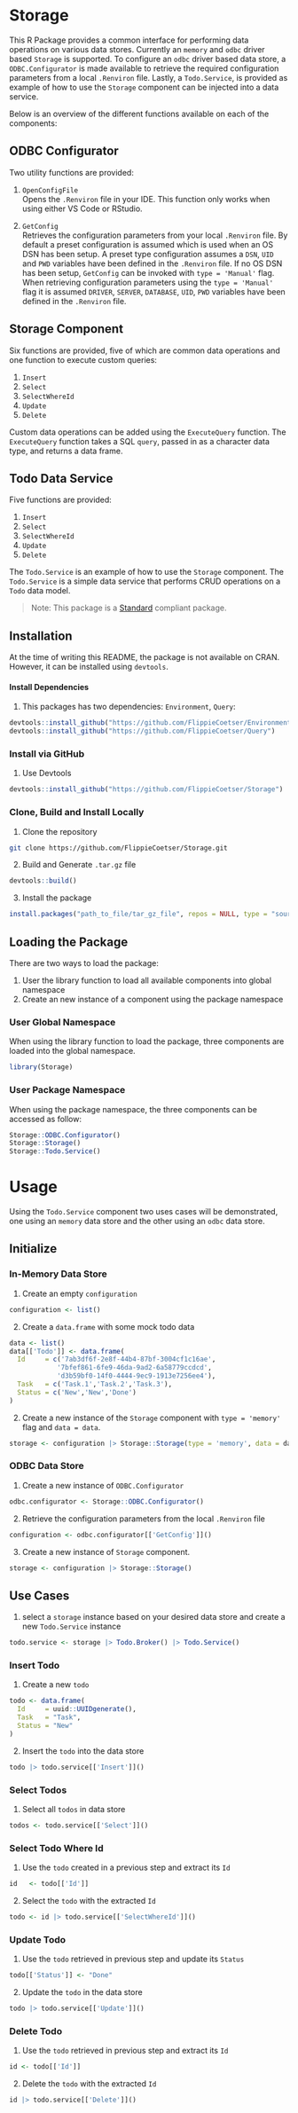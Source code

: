 # Storage

This R Package provides a common interface for performing data operations on various data stores. Currently an `memory` and `odbc` driver based `Storage` is supported. To configure an `odbc` driver based data store, a `ODBC.Configurator` is made available to retrieve the required configuration parameters from a local `.Renviron` file. Lastly, a `Todo.Service`, is provided as example of how to use the `Storage` component can be injected into a data service.

Below is an overview of the different functions available on each of the components:

## ODBC Configurator

Two utility functions are provided:

1. `OpenConfigFile`  
   Opens the `.Renviron` file in your IDE. This function only works when using either VS Code or RStudio.

2. `GetConfig`  
   Retrieves the configuration parameters from your local `.Renviron` file. By default a preset configuration is assumed which is used when an OS DSN has been setup. A preset type configuration assumes a `DSN`, `UID` and `PWD` variables have been defined in the `.Renviron` file. If no OS DSN has been setup, `GetConfig` can be invoked with `type = 'Manual'` flag. When retrieving configuration parameters using the `type = 'Manual'` flag it is assumed `DRIVER`, `SERVER`, `DATABASE`, `UID`, `PWD` variables have been defined in the `.Renviron` file.

## Storage Component

Six functions are provided, five of which are common data operations and one function to execute custom queries:

1. `Insert`
2. `Select`
3. `SelectWhereId`
4. `Update`
5. `Delete`

Custom data operations can be added using the `ExecuteQuery` function. The `ExecuteQuery` function takes a SQL `query`, passed in as a character data type, and returns a data frame.

## Todo Data Service

Five functions are provided:

1. `Insert`
2. `Select`
3. `SelectWhereId`
4. `Update`
5. `Delete`

The `Todo.Service` is an example of how to use the `Storage` component. The `Todo.Service` is a simple data service that performs CRUD operations on a `Todo` data model.

> Note: This package is a [Standard](https://github.com/hassanhabib/The-Standard) compliant package.

## Installation

At the time of writing this README, the package is not available on CRAN. However, it can be installed using `devtools`.

#### Install Dependencies

1. This packages has two dependencies: `Environment`, `Query`:

```r
devtools::install_github("https://github.com/FlippieCoetser/Environment")
devtools::install_github("https://github.com/FlippieCoetser/Query")
```

### Install via GitHub

1. Use Devtools

```r
devtools::install_github("https://github.com/FlippieCoetser/Storage")
```

### Clone, Build and Install Locally

1. Clone the repository

```bash
git clone https://github.com/FlippieCoetser/Storage.git
```

2. Build and Generate `.tar.gz` file

```r
devtools::build()
```

3. Install the package

```r
install.packages("path_to_file/tar_gz_file", repos = NULL, type = "source")
```

## Loading the Package

There are two ways to load the package:

1. User the library function to load all available components into global namespace
2. Create an new instance of a component using the package namespace

### User Global Namespace

When using the library function to load the package, three components are loaded into the global namespace.

```r
library(Storage)
```

### User Package Namespace

When using the package namespace, the three components can be accessed as follow:

```r
Storage::ODBC.Configurator()
Storage::Storage()
Storage::Todo.Service()
```

# Usage

Using the `Todo.Service` component two uses cases will be demonstrated, one using an `memory` data store and the other using an `odbc` data store.

## Initialize

### In-Memory Data Store

1. Create an empty `configuration`

```r
configuration <- list()
```

2. Create a `data.frame` with some mock todo data

```r
data <- list()
data[['Todo']] <- data.frame(
  Id     = c('7ab3df6f-2e8f-44b4-87bf-3004cf1c16ae',
            '7bfef861-6fe9-46da-9ad2-6a58779ccdcd',
            'd3b59bf0-14f0-4444-9ec9-1913e7256ee4'),
  Task   = c('Task.1','Task.2','Task.3'),
  Status = c('New','New','Done')
)
```

2. Create a new instance of the `Storage` component with `type = 'memory'` flag and `data = data`.

```r
storage <- configuration |> Storage::Storage(type = 'memory', data = data)
```

### ODBC Data Store

1. Create a new instance of `ODBC.Configurator`

```r
odbc.configurator <- Storage::ODBC.Configurator()
```

2. Retrieve the configuration parameters from the local `.Renviron` file

```r
configuration <- odbc.configurator[['GetConfig']]()
```

3. Create a new instance of `Storage` component.

```r
storage <- configuration |> Storage::Storage()
```

## Use Cases

1. select a `storage` instance based on your desired data store and create a new `Todo.Service` instance

```r
todo.service <- storage |> Todo.Broker() |> Todo.Service()
```

### Insert Todo

1. Create a new `todo`

```r
todo <- data.frame(
  Id     = uuid::UUIDgenerate(),
  Task   = "Task",
  Status = "New"
)
```

2. Insert the `todo` into the data store

```r
todo |> todo.service[['Insert']]()
```

### Select Todos

1. Select all `todos` in data store

```r
todos <- todo.service[['Select']]()
```

### Select Todo Where Id

1. Use the `todo` created in a previous step and extract its `Id`

```r
id   <- todo[['Id']]
```

2. Select the `todo` with the extracted `Id`

```r
todo <- id |> todo.service[['SelectWhereId']]()
```

### Update Todo

1. Use the `todo` retrieved in previous step and update its `Status`

```r
todo[['Status']] <- "Done"
```

2. Update the `todo` in the data store

```r
todo |> todo.service[['Update']]()
```

### Delete Todo

1. Use the `todo` retrieved in previous step and extract its `Id`

```r
id <- todo[['Id']]
```

2. Delete the `todo` with the extracted `Id`

```r
id |> todo.service[['Delete']]()
```
